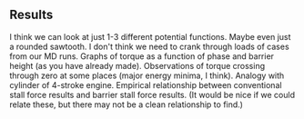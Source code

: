 ## Results

I think we can look at just 1-3 different potential functions. Maybe even just a rounded sawtooth. I don't think we need to crank through loads of cases from our MD runs. 
Graphs of torque as a function of phase and barrier height (as you have already made). Observations of torque crossing through zero at some places (major energy minima, I think). Analogy with cylinder of 4-stroke engine.
Empirical relationship between conventional stall force results and barrier stall force results. (It would be nice if we could relate these, but there may not be a clean relationship to find.)
